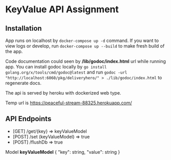 # KeyValue API Assignment

## Installation

App runs on localhost by ``docker-compose up -d`` command. If you want to view logs or develop, run ``docker-compose up --build`` to make fresh build of the app.

Code documentation could seen by **/lib/godoc/index.html** url while running app. You can install godoc locally by ``go install golang.org/x/tools/cmd/godoc@latest`` and run ``godoc -url "http://localhost:6060/pkg/deliveryhero/" > ./lib/godoc/index.html`` to regenerate docs.

The api is served by heroku with dockerized web type.

Temp url is https://peaceful-stream-88325.herokuapp.com/

## API Endpoints

-   [GET] /get/{key} => keyValueModel
-   [POST] /set (keyValueModel) => true
-   [POST] /flushDb => true

Model **keyValueModel**
{
    "key": string,
    "value": string
}